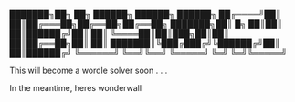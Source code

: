 
 ███████╗██╗    ██╗ ██████╗ ██████╗ ██████╗ 
 ██╔════╝██║    ██║██╔═══██╗██╔══██╗██╔══██╗
 ███████╗██║ █╗ ██║██║   ██║██████╔╝██║  ██║
 ╚════██║██║███╗██║██║   ██║██╔══██╗██║  ██║
 ███████║╚███╔███╔╝╚██████╔╝██║  ██║██████╔╝
 ╚══════╝ ╚══╝╚══╝  ╚═════╝ ╚═╝  ╚═╝╚═════╝ 


This will become a wordle solver soon . . .

In the meantime, heres wonderwall
